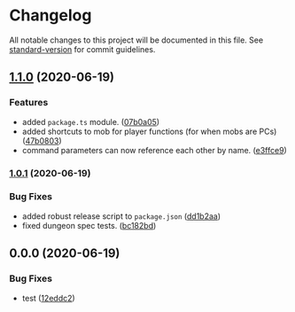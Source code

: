 # Changelog

All notable changes to this project will be documented in this file. See [standard-version](https://github.com/conventional-changelog/standard-version) for commit guidelines.

## [1.1.0](https://github.com/jackindisguise/telnetmud/compare/v1.0.1...v1.1.0) (2020-06-19)


### Features

* added `package.ts` module. ([07b0a05](https://github.com/jackindisguise/telnetmud/commit/07b0a05ef8728830fa7244a61693945831bbc9a0))
* added shortcuts to mob for player functions (for when mobs are PCs) ([47b0803](https://github.com/jackindisguise/telnetmud/commit/47b0803429c09dfd7a53eb5c6b7b21e601776f6a))
* command parameters can now reference each other by name. ([e3ffce9](https://github.com/jackindisguise/telnetmud/commit/e3ffce9eee878350193e26e36eb76985e680de93))

### [1.0.1](https://github.com/jackindisguise/telnetmud/compare/v0.0.0...v1.0.1) (2020-06-19)


### Bug Fixes

* added robust release script to `package.json` ([dd1b2aa](https://github.com/jackindisguise/telnetmud/commit/dd1b2aa3ec0991315390a006cab49db728d41cb2))
* fixed dungeon spec tests. ([bc182bd](https://github.com/jackindisguise/telnetmud/commit/bc182bd437e42127697423f85195704650d55665))

## 0.0.0 (2020-06-19)


### Bug Fixes

* test ([12eddc2](https://github.com/jackindisguise/telnetmud/commit/12eddc2f17ed62ef55ce5e0589e986c924b8383e))
